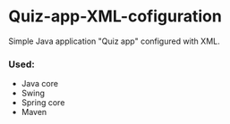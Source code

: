 # Quiz-app-XML-cofiguration
Simple Java application "Quiz app" configured with XML.
### Used:
* Java core
* Swing
* Spring core
* Maven
